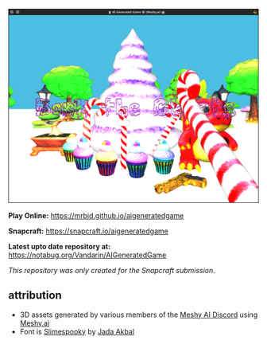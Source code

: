 ![Screenshot of the Tuxocide game](https://raw.githubusercontent.com/mrbid/AIGeneratedGame/main/screenshot.png)

**Play Online:** https://mrbid.github.io/aigeneratedgame

**Snapcraft:** https://snapcraft.io/aigeneratedgame

**Latest upto date repository at:** https://notabug.org/Vandarin/AIGeneratedGame

*This repository was only created for the Snapcraft submission.*

## attribution
* 3D assets generated by various members of the [Meshy AI Discord](https://discord.gg/invite/meshy-1080050109062058044) using [Meshy.ai](https://meshy.ai)
* Font is [Slimespooky](https://www.fontspace.com/slimespooky-font-f84976) by [Jada Akbal](https://www.fontspace.com/jadatype)
